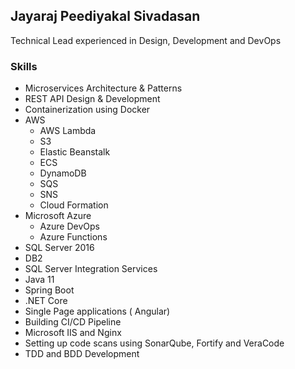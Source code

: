 ## Jayaraj Peediyakal Sivadasan


Technical Lead experienced in Design, Development and DevOps 


### Skills


- Microservices Architecture & Patterns
- REST API  Design & Development
- Containerization using Docker
- AWS 
  - AWS Lambda
  - S3
  - Elastic Beanstalk 
  - ECS
  - DynamoDB
  - SQS 
  - SNS
  - Cloud Formation
- Microsoft Azure
  - Azure DevOps
  - Azure Functions
- SQL Server 2016
- DB2
- SQL Server Integration Services
- Java 11
- Spring Boot 
- .NET Core
- Single Page applications ( Angular)
- Building CI/CD Pipeline 
- Microsoft IIS and Nginx
- Setting up code scans using SonarQube, Fortify and VeraCode
- TDD and BDD Development




